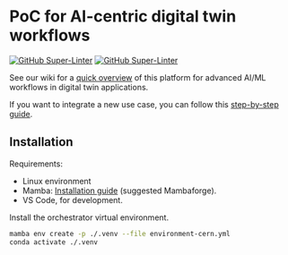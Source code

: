 # PoC for AI-centric digital twin workflows

[![GitHub Super-Linter](https://github.com/interTwin-eu/T6.5-AI-and-ML/actions/workflows/lint.yml/badge.svg)](https://github.com/marketplace/actions/super-linter)
[![GitHub Super-Linter](https://github.com/interTwin-eu/T6.5-AI-and-ML/actions/workflows/check-links.yml/badge.svg)](https://github.com/marketplace/actions/markdown-link-check)

See our wiki for a [quick overview](https://github.com/interTwin-eu/T6.5-AI-and-ML/wiki)
of this platform for advanced AI/ML workflows in digital twin applications.

If you want to integrate a new use case, you can follow this
[step-by-step guide](https://github.com/interTwin-eu/T6.5-AI-and-ML/wiki/How-to-use-this-software).

## Installation

Requirements:

- Linux environment
- Mamba: [Installation guide](https://mamba.readthedocs.io/en/latest/installation.html) (suggested Mambaforge).
- VS Code, for development.

Install the orchestrator virtual environment.

```bash
mamba env create -p ./.venv --file environment-cern.yml
conda activate ./.venv
```
